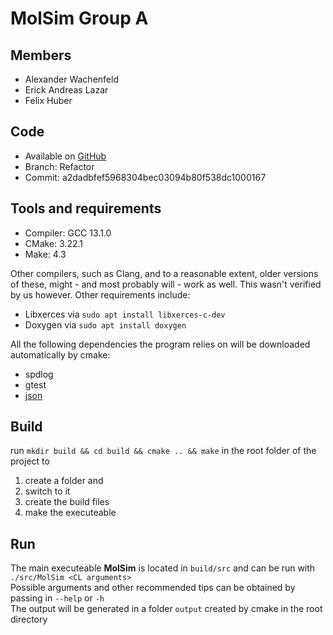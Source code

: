 # MolSim Group A

## Members

- Alexander Wachenfeld
- Erick Andreas Lazar
- Felix Huber

## Code

- Available on [GitHub](https://github.com/ShadowKiller2307/A-MolSim)
- Branch: Refactor
- Commit: a2dadbfef5968304bec03094b80f538dc1000167

## Tools and requirements

- Compiler: GCC 13.1.0
- CMake: 3.22.1
- Make: 4.3

Other compilers, such as Clang, and to a reasonable extent, older versions of these, might - and most probably will - work as well. This wasn't verified by us however. Other requirements include:

- Libxerces via `sudo apt install libxerces-c-dev`
- Doxygen via `sudo apt install doxygen`

All the following dependencies the program relies on will be downloaded automatically by cmake:

- spdlog
- gtest
- [json](https://github.com/nlohmann/json)

## Build

run `mkdir build && cd build && cmake .. && make` in the root folder of the project to

1. create a folder and
2. switch to it
3. create the build files
4. make the executeable

## Run

The main executeable **MolSim** is located in `build/src` and can be run with `./src/MolSim <CL arguments>`  
Possible arguments and other recommended tips can be obtained by passing in `--help` or `-h`  
The output will be generated in a folder `output` created by cmake in the root directory
